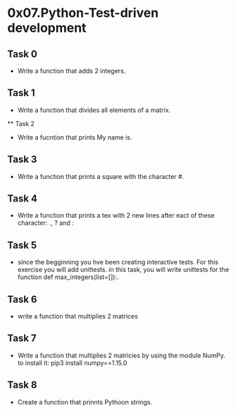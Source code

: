 
# 0x07.Python-Test-driven development

## Task 0
* Write a function that adds 2 integers.

## Task 1
* Write a function that divides all elements of a matrix.

** Task 2
* Write a fucntion that prints My name is.

## Task 3
* Write a function that prints a square with the character #.

## Task 4
* Write a function that prints a tex with 2 new lines after eact of these character: ., ? and :

## Task 5
* since the begginning you hve been creating interactive tests. For this exercise you will add unittests. in this task, you will write unittests for the function def max_integers(list=[]):.

## Task 6
* write a function that multiplies 2 matrices

## Task 7
* Write a function that multiplies 2 matricies by using the module NumPy. to install it: pip3 install numpy==1.15.0

## Task 8
* Create a function that prinnts Pythoon strings.
